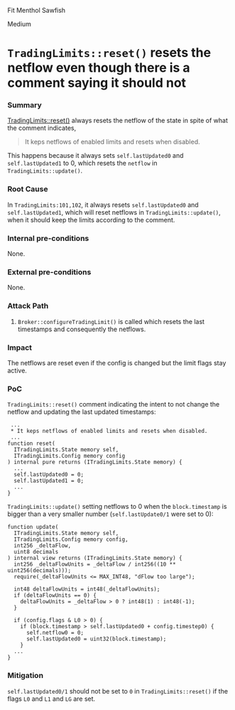 Fit Menthol Sawfish

Medium

# `TradingLimits::reset()` resets the netflow even though there is a comment saying it should not

### Summary

[TradingLimits::reset()](https://github.com/sherlock-audit/2024-10-mento-update/blob/main/mento-core/contracts/libraries/TradingLimits.sol#L89) always resets the netflow of the state in spite of what the comment indicates,
> It keps netflows of enabled limits and resets when disabled.

This happens because it always sets `self.lastUpdated0` and `self.lastUpdated1` to 0, which resets the `netflow` in `TradingLimits::update()`.

### Root Cause

In `TradingLimits:101,102`, it always resets `self.lastUpdated0` and `self.lastUpdated1`, which will reset netflows in `TradingLimits::update()`, when it should keep the limits according to the comment.

### Internal pre-conditions

None.

### External pre-conditions

None.

### Attack Path

1. `Broker::configureTradingLimit()` is called which resets the last timestamps and consequently the netflows.

### Impact

The netflows are reset even if the config is changed but the limit flags stay active.

### PoC

`TradingLimits::reset()` comment indicating the intent to not change the netflow and updating the last updated timestamps:
```solidity
 ...
 * It keps netflows of enabled limits and resets when disabled.
 ...
function reset(
  ITradingLimits.State memory self,
  ITradingLimits.Config memory config
) internal pure returns (ITradingLimits.State memory) {
  ...
  self.lastUpdated0 = 0;
  self.lastUpdated1 = 0;
  ...
}
```

`TradingLimits::update()` setting netflows to 0 when the `block.timestamp` is bigger than a very smaller number (`self.lastUpdate0/1` were set to 0):
```solidity
function update(
  ITradingLimits.State memory self,
  ITradingLimits.Config memory config,
  int256 _deltaFlow,
  uint8 decimals
) internal view returns (ITradingLimits.State memory) {
  int256 _deltaFlowUnits = _deltaFlow / int256((10 ** uint256(decimals)));
  require(_deltaFlowUnits <= MAX_INT48, "dFlow too large");

  int48 deltaFlowUnits = int48(_deltaFlowUnits);
  if (deltaFlowUnits == 0) {
    deltaFlowUnits = _deltaFlow > 0 ? int48(1) : int48(-1);
  }

  if (config.flags & L0 > 0) {
    if (block.timestamp > self.lastUpdated0 + config.timestep0) {
      self.netflow0 = 0;
      self.lastUpdated0 = uint32(block.timestamp);
    }
  ...
}
```

### Mitigation

`self.lastUpdated0/1` should not be set to `0` in `TradingLimits::reset()` if the flags `L0` and `L1` and `LG` are set.